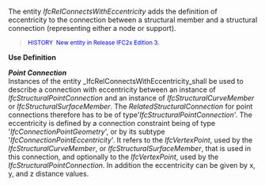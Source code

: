 The entity _IfcRelConnectsWithEccentricity_ adds the definition of eccentricity to the connection between a structural member and a structural connection (representing either a node or support).&nbsp;

> <font color="#0000ff"><small>HISTORY&nbsp; New
entity in Release IFC2x Edition 3.</small> </font>

**Use Definition**

**_Point Connection_**  
Instances of the entity _IfcRelConnectsWithEccentricity_shall be used to describe a connection with eccentricity between an instance of _IfcStructuralPointConnection_ and&nbsp;an instance of _IfcStructuralCurveMember_ or _IfcStructuralSurfaceMember_. The _RelatedStructuralConnection_ for point connections therefore has to be of type'_IfcStructuralPointConnection_'. The eccentricity is defined by a connection constraint being of type '_IfcConnectionPointGeometry_', or by its subtype '_IfcConnectionPointEccentricity_'. It refers to the _IfcVertexPoint_, used by the _IfcStructuralCurveMember_, or _IfcStructuralSurfaceMember_, that is used in this connection, and optionally to the _IfcVertexPoint_, used by the _IfcStructuralPointConnection_. In addition the eccentricity can be given by x, y, and z distance values.